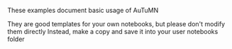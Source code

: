These examples document basic usage of AuTuMN

They are good templates for your own notebooks, but please don't modify them directly
Instead, make a copy and save it into your user notebooks folder
